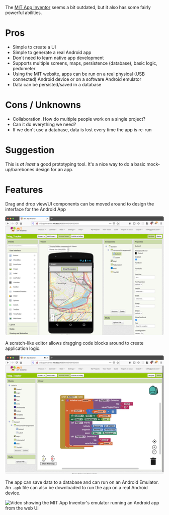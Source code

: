 The [MIT App Inventor](http://ai2.appinventor.mit.edu) seems a bit outdated, but it also has some fairly powerful abilities.

# Pros

* Simple to create a UI
* Simple to generate a real Android app
* Don't need to learn native app development
* Supports multiple screens, maps, persistence (database), basic logic, pedometer
* Using the MIT website, apps can be run on a real physical (USB connected) Android device or on a software Android emulator
* Data can be persisted/saved in a database

# Cons / Unknowns

* Collaboration. How do multiple people work on a single project?
* Can it do everything we need?
* If we don't use a database, data is lost every time the app is re-run

# Suggestion

This is _at least_ a good prototyping tool. It's a nice way to do a basic mock-up/barebones design for an app.

# Features

Drag and drop view/UI components can be moved around to design the interface for the Android App

![screenshot showing the MIT App Inventor's WYSIWYG editor](pwa-design.png)

A scratch-like editor allows dragging code blocks around to create application logic.

![screenshot showing the MIT App Inventor's scratch-like code editor](pwa-code.png)

The app can save data to a database and can run on an Android Emulator. An `.apk` file can also be downloaded to run the app on a real Android device.

![Video showing the MIT App Inventor's emulator running an Android app from the web UI](mit.gif)
